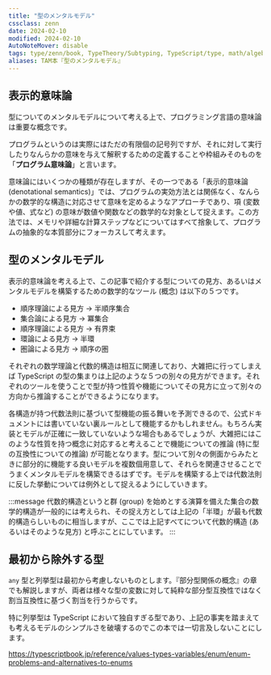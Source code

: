 ```yaml
---
title: "型のメンタルモデル"
cssclass: zenn
date: 2024-02-10
modified: 2024-02-10
AutoNoteMover: disable
tags: type/zenn/book, TypeTheory/Subtyping, TypeScript/type, math/algebra
aliases: TAM本『型のメンタルモデル』
---
```


## 表示的意味論

型についてのメンタルモデルについて考える上で、プログラミング言語の意味論は重要な概念です。

プログラムというのは実際にはただの有限個の記号列ですが、それに対して実行したりなんらかの意味を与えて解釈するための定義することや枠組みそのものを「**プログラム意味論**」と言います。

意味論にはいくつかの種類が存在しますが、その一つである「表示的意味論 (denotational semantics)」では、プログラムの実効方法とは関係なく、なんらかの数学的な構造に対応させて意味を定めるようなアプローチであり、項 (変数や値、式など) の意味が数値や関数などの数学的な対象として捉えます。この方法では、メモリや詳細な計算ステップなどについてはすべて捨象して、プログラムの抽象的な本質部分にフォーカスして考えます。

## 型のメンタルモデル

表示的意味論を考える上で、この記事で紹介する型についての見方、あるいはメンタルモデルを構築するための数学的なツール (概念) は以下の５つです。

- 順序理論による見方 → 半順序集合
- 集合論による見方 → 冪集合
- 順序理論による見方 → 有界束
- 環論による見方 → 半環
- 圏論による見方 → 順序の圏

それぞれの数学理論と代数的構造は相互に関連しており、大雑把に行ってしまえば TypeScript の型の集まりは上記のような５つの別々の見方ができます。それぞれのツールを使うことで型が持つ性質や機能についてその見方に立って別々の方向から推論することができるようになります。

各構造が持つ代数法則に基づいて型機能の振る舞いを予測できるので、公式ドキュメントには書いていない裏ルールとして機能するかもしれません。もちろん実装とモデルが正確に一致していないような場合もあるでしょうが、大雑把にはこのような性質を持つ概念に対応すると考えることで機能についての推論 (特に型の互換性についての推論) が可能となります。型について別々の側面からみたときに部分的に機能する良いモデルを複数個用意して、それらを関連させることでうまくメンタルモデルを構築できるはずです。モデルを構築する上では代数法則に反した挙動については例外として捉えるようにしていきます。

:::message
代数的構造というと群 (group) を始めとする演算を備えた集合の数学的構造が一般的には考えられ、その捉え方としては上記の「半環」が最も代数的構造らしいものに相当しますが、ここでは上記すべてについて代数的構造 (あるいはそのような見方) と呼ぶことにしています。
:::

## 最初から除外する型

`any` 型と列挙型は最初から考慮しないものとします。『部分型関係の概念』の章でも解説しますが、両者は様々な型の変数に対して純粋な部分型互換性ではなく割当互換性に基づく割当を行うからです。

特に列挙型は TypeScript において独自すぎる型であり、上記の事実を踏まえても考えるモデルのシンプルさを破壊するのでこの本では一切言及しないことにします。

https://typescriptbook.jp/reference/values-types-variables/enum/enum-problems-and-alternatives-to-enums
